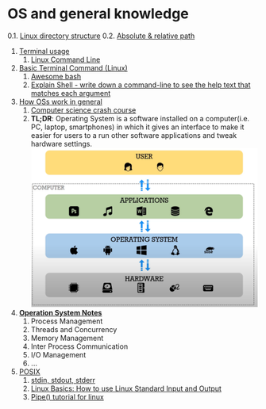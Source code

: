 # OS and general knowledge

0.1. [Linux directory structure](https://linuxhandbook.com/linux-directory-structure/)
0.2. [Absolute & relative path](https://linuxhandbook.com/absolute-vs-relative-path/)
1. [Terminal usage](https://www.youtube.com/watch?v=jDINUSK7rXE)
   1. [Linux Command Line](https://www.youtube.com/watch?v=YHFzr-akOas&list=PLS1QulWo1RIb9WVQGJ_vh-RQusbZgO_As)
2. [Basic Terminal Command (Linux)](https://www.fosslinux.com/45587/linux-command-cheat-sheet.htm)
   1. [Awesome bash](https://github.com/awesome-lists/awesome-bash)
   2. [Explain Shell - write down a command-line to see the help text that matches each argument](https://explainshell.com/)
3. [How OSs work in general](https://infinite.education/view/how_oss_work_in_general)
   1. [Computer science crash course](https://www.youtube.com/watch?v=tpIctyqH29Q&list=PL8dPuuaLjXtNlUrzyH5r6jN9ulIgZBpdo)
   2. **TL;DR**: Operating System is a software installed on a computer(i.e. PC, laptop, smartphones) in which it gives an interface to make it easier for users to a run other software applications and tweak hardware settings.
    ![computer-structure](image/computer-structure.png)
4. **[Operation System Notes](https://applied-programming.github.io/Operating-Systems-Notes/)**
   1. Process Management
   2. Threads and Concurrency
   3. Memory Management
   4. Inter Process Communication
   5. I/O Management
   6. ...
5. [POSIX](https://en.wikipedia.org/wiki/POSIX)
   1. [stdin, stdout, stderr](http://www.learnlinux.org.za/courses/build/shell-scripting/ch01s04.html)
   2. [Linux Basics: How to use Linux Standard Input and Output](https://www.youtube.com/watch?v=YYz8Y_UBrvw)
   3. [Pipe() tutorial for linux](https://www.youtube.com/watch?v=uHH7nHkgZ4w)
